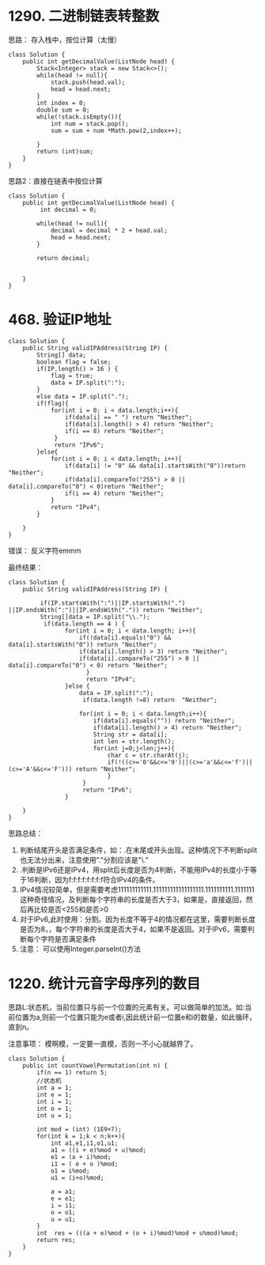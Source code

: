 # 1290. 二进制链表转整数 #


思路： 存入栈中，按位计算（太慢）
	
	class Solution {
	    public int getDecimalValue(ListNode head) {
	        Stack<Integer> stack = new Stack<>();
	        while(head != null){
	            stack.push(head.val);
	            head = head.next;
	        }
	        int index = 0;
	        double sum = 0;
	        while(!stack.isEmpty()){
	            int num = stack.pop();
	            sum = sum + num *Math.pow(2,index++);
	
	        }
	        return (int)sum;
	    }
	}


思路2：直接在链表中按位计算

	class Solution {
	    public int getDecimalValue(ListNode head) {
	         int decimal = 0;
	
	        while(head != null){
	            decimal = decimal * 2 + head.val;
	            head = head.next;
	        }
	
	        return decimal;
	
	
	    }
	}

# 468. 验证IP地址 #

	
	class Solution {
	    public String validIPAddress(String IP) {
	        String[] data;
	        boolean flag = false;
	        if(IP.length() > 16 ) {
	            flag = true;
	            data = IP.split(":");
	        }
	        else data = IP.split(".");
	        if(flag){
	            for(int i = 0; i < data.length;i++){
	                if(data[i] == " ") return "Neither";
	                if(data[i].length() > 4) return "Neither";
	                if(i == 8) return "Neither";
	             }
	             return "IPv6";
	        }else{
	            for(int i = 0; i < data.length; i++){
	                if(data[i] != "0" && data[i].startsWith("0"))return "Neither";
	                if(data[i].compareTo("255") > 0 || data[i].compareTo("0") < 0)return "Neither";
	                if(i == 4) return "Neither";
	            }
	            return "IPv4";
	        }
	
	    }
	}

错误： 反义字符emmm

最终结果：

	class Solution {
	    public String validIPAddress(String IP) {
	           
	    	 if(IP.startsWith(":")||IP.startsWith(".") ||IP.endsWith(":")||IP.endsWith(".")) return "Neither"; 
	    	 String[]data = IP.split("\\.");
	    	  if(data.length == 4 ) {
	    	        for(int i = 0; i < data.length; i++){
	   	                if(!data[i].equals("0") && data[i].startsWith("0")) return "Neither";
	                    if(data[i].length() > 3) return "Neither";
	                    if(data[i].compareTo("255") > 0 || data[i].compareTo("0") < 0) return "Neither";
	       	              }
	      	              return "IPv4";
	    	        }else {
	    	        	data = IP.split(":");
	    	        	 if(data.length !=8) return  "Neither";
	
	     	            for(int i = 0; i < data.length;i++){
	     	                if(data[i].equals("")) return "Neither";
	     	                if(data[i].length() > 4) return "Neither";
	     	                String str = data[i];
	     	                int len = str.length();
	     	                for(int j=0;j<len;j++){
	     	                    char c = str.charAt(j);
	     	                    if(!((c>='0'&&c<='9')||(c>='a'&&c<='f')||(c>='A'&&c<='F'))) return "Neither";
	     	                    }
	     	             }
	     	             return "IPv6";
	    	        } 	 
	
	    }
	}

思路总结： 


1. 判断结尾开头是否满足条件，如：.在末尾或开头出现。这种情况下不判断split也无法分出来，注意使用"."分割应该是"\\."
2. .判断是IPv6还是IPv4，用split后长度是否为4判断，不能用IPv4的长度小于等于16判断，因为f:f:f:f:f:f:f:f符合IPv4的条件。
3. IPv4情况较简单，但是需要考虑111111111111.111111111111111111.1111111111.1111111这种奇怪情况，及判断每个字符串的长度是否大于3，如果是，直接返回，然后再比较是否<255和是否>0
4. 对于IPv6,此时使用：分割。因为长度不等于4的情况都在这里，需要判断长度是否为8，，每个字符串的长度是否大于4，如果不是返回。对于IPv6，需要判断每个字符是否满足条件
5. 注意： 可以使用Integer.parseInt()方法

# 1220. 统计元音字母序列的数目 #

思路L:状态机，当前位置只与前一个位置的元素有关。可以做简单的加法。如:当前位置为a,则前一个位置只能为e或者i,因此统计前一位置e和i的数量，如此循环，直到n。

注意事项： 模啊模，一定要一直模，否则一不小心就越界了。
	
	class Solution {
	    public int countVowelPermutation(int n) {
	        if(n == 1) return 5;
	        //状态机
	        int a = 1;
	        int e = 1;
	        int i = 1;
	        int o = 1;
	        int u = 1;
	
		    int mod = (int) (1E9+7);
	        for(int k = 1;k < n;k++){
	            int a1,e1,i1,o1,u1;
	            a1 = ((i + e)%mod + u)%mod;
	            e1 = (a + i)%mod;
	            i1 = ( e + o )%mod;
	            o1 = i%mod;
	            u1 = (i+o)%mod;
	
	            a = a1;
	            e = e1;
	            i = i1;
	            o = o1;
	            u = u1;
	        }
	        int  res = (((a + e)%mod + (o + i)%mod)%mod + u%mod)%mod;
	        return res;
	    }
	}

